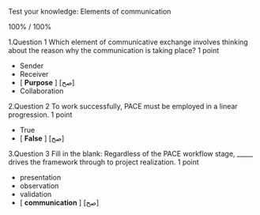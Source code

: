 Test your knowledge: Elements of communication

100% / 100%




1.Question 1 Which element of communicative exchange involves thinking about the reason why the communication is taking place? 1 point

* Sender
* Receiver
* [ **Purpose** ] [صح]
* Collaboration

2.Question 2 To work successfully, PACE must be employed in a linear progression.  1 point

* True
* [ **False** ] [صح]

3.Question 3 Fill in the blank: Regardless of the PACE workflow stage, _____ drives the framework through to project realization. 1 point

* presentation
* observation
* validation
* [ **communication** ] [صح]

